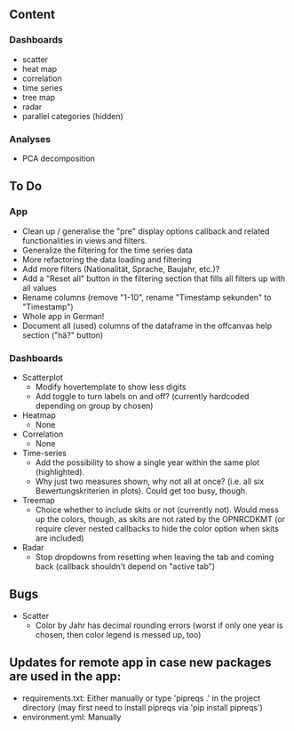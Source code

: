 ## Content
### Dashboards
* scatter
* heat map
* correlation
* time series
* tree map
* radar
* parallel categories (hidden)

### Analyses
* PCA decomposition

## To Do
### App
* Clean up / generalise the "pre" display options callback and related functionalities in views and filters.
* Generalize the filtering for the time series data
* More refactoring the data loading and filtering
* Add more filters (Nationalität, Sprache, Baujahr, etc.)?
* Add a "Reset all" button in the filtering section that fills all filters up with all values
* Rename columns (remove "1-10", rename "Timestamp sekunden" to "Timestamp")
* Whole app in German!
* Document all (used) columns of the dataframe in the offcanvas help section ("hä?" button)
### Dashboards
* Scatterplot
  * Modify hovertemplate to show less digits
  * Add toggle to turn labels on and off? (currently hardcoded depending on group by chosen)
* Heatmap
  * None
* Correlation
  * None
* Time-series
  * Add the possibility to show a single year within the same plot (highlighted).
  * Why just two measures shown, why not all at once? (i.e. all six Bewertungskriterien in plots). Could get too busy, though.
* Treemap
  * Choice whether to include skits or not (currently not). Would mess up the colors, though, as skits are not rated by the OPNRCDKMT (or require clever nested callbacks to hide the color option when skits are included)
* Radar
  * Stop dropdowns from resetting when leaving the tab and coming back (callback shouldn't depend on "active tab")

## Bugs
* Scatter
  * Color by Jahr has decimal rounding errors (worst if only one year is chosen, then color legend is messed up, too)
## Updates for remote app in case new packages are used in the app:
* requirements.txt: Either manually or type 'pipreqs .' in the project directory (may first need to install pipreqs via 'pip install pipreqs')
* environment.yml: Manually
